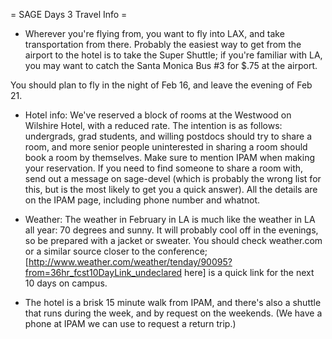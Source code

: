 = SAGE Days 3 Travel Info =

 * Wherever you're flying from, you want to fly into LAX, and take transportation from there. Probably the easiest way to get from the airport to the hotel is to take the Super Shuttle; if you're familiar with LA, you may want to catch the Santa Monica Bus #3 for $.75 at the airport.

You should plan to fly in the night of Feb 16, and leave the evening of Feb 21.

 * Hotel info: We've reserved a block of rooms at the Westwood on Wilshire Hotel, with a reduced rate. The intention is as follows: undergrads, grad students, and willing postdocs should try to share a room, and more senior people uninterested in sharing a room should book a room by themselves. Make sure to mention IPAM when making your reservation. If you need to find someone to share a room with, send out a message on sage-devel (which is probably the wrong list for this, but is the most likely to get you a quick answer). All the details are on the IPAM page, including phone number and whatnot. 

 * Weather: The weather in February in LA is much like the weather in LA all year: 70 degrees and sunny. It will probably cool off in the evenings, so be prepared with a jacket or sweater. You should check weather.com or a similar source closer to the conference; [http://www.weather.com/weather/tenday/90095?from=36hr_fcst10DayLink_undeclared here] is a quick link for the next 10 days on campus.

 * The hotel is a brisk 15 minute walk from IPAM, and there's also a shuttle that runs during the week, and by request on the weekends. (We have a phone at IPAM we can use to request a return trip.) 

